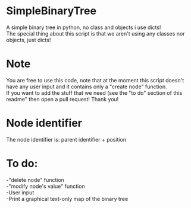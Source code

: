# SimpleBinaryTree
A simple binary tree in python, no class and objects i use dicts! <br />
The special thing about this script is that we aren't using any classes nor objects, just dicts!

# Note
You are free to use this code, note that at the moment this script doesn't have any user input and it contains only a "create node" function. <br />
If you want to add the stuff that we need (see the "to do" section of this readme" then open a pull request! Thank you! 

# Node identifier
The node identifier is: parent identifier + position

# To do:
-"delete node" function <br />
-"modify node's value" function <br />
-User input <br />
-Print a graphical text-only map of the binary tree
